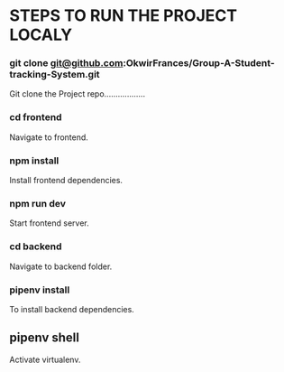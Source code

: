 # STEPS TO RUN THE PROJECT LOCALY

### git clone git@github.com:OkwirFrances/Group-A-Student-tracking-System.git 
Git clone the Project repo..................

### cd frontend
Navigate to frontend.

### npm install
Install  frontend dependencies.
### npm run dev
Start frontend server.

### cd backend
Navigate to backend folder.

### pipenv install
To install backend dependencies.
## pipenv shell
Activate virtualenv.
